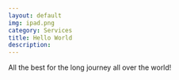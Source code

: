 ```yaml
---
layout: default
img: ipad.png
category: Services
title: Hello World
description: 
---
```


All the best for the long journey all over the world!
